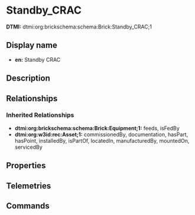 # Standby_CRAC
**DTMI:** dtmi:org:brickschema:schema:Brick:Standby_CRAC;1
## Display name
- **en:** Standby CRAC
## Description
## Relationships
### Inherited Relationships
* **dtmi:org:brickschema:schema:Brick:Equipment;1:** feeds, isFedBy
* **dtmi:org:w3id:rec:Asset;1:** commissionedBy, documentation, hasPart, hasPoint, installedBy, isPartOf, locatedIn, manufacturedBy, mountedOn, servicedBy
## Properties
## Telemetries
## Commands
